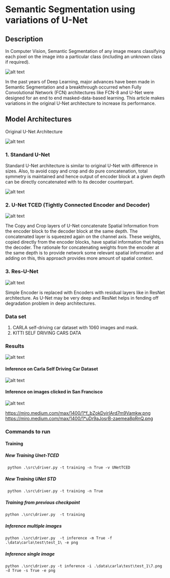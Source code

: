 # Semantic Segmentation using variations of U-Net

## Description

In Computer Vision, Semantic Segmentation of any image means classifying 
each pixel on the image into a particular class (including an unknown class if required).

![alt text](https://miro.medium.com/max/882/0*oG83yRbn1PqM2rTY.png)

In the past years of Deep Learning, major advances have been made in Semantic Segmentation 
and a breakthrough occurred when Fully Convolutional Network (FCN) architectures like 
FCN-8 and U-Net were designed for an end to end masked-data-based learning. 
This article makes variations in the original U-Net architecture to 
increase its performance.


## Model Architectures

Original U-Net Architecture 

![alt text](https://miro.medium.com/max/882/1*lvXoKMHoPJMKpKK7keZMEA.png)


### 1. Standard U-Net

Standard U-Net architecture is similar to original U-Net with difference in sizes. Also, to avoid copy and crop and do 
pure concatenation, total symmetry is maintained and hence output of encoder block at a given depth 
can be directly concatenated with to its decoder counterpart. 

![alt text](readme_images/Model2.jpg)


### 2. U-Net TCED (Tightly Connected Encoder and Decoder)

![alt text](https://miro.medium.com/max/882/1*DBDnhVHCMLqbkb0XEBxq5Q.png)

The Copy and Crop layers of U-Net concatenate Spatial Information from the encoder 
block to the decoder block at the same depth. The concatenated layer is squeezed again
on the channel axis. These weights, copied directly from the encoder blocks, 
have spatial information that helps the decoder. 
The rationale for concatenating weights from the encoder at the same depth is to provide
network some relevant spatial information and adding on this, this approach provides
more amount of spatial context.

### 3. Res-U-Net

![alt text](https://miro.medium.com/max/1242/1*giPzCHu7C1Gw2xQtaQr4xQ.png)

Simple Encoder is replaced with Encoders with residual layers like in 
ResNet architecture. 
As U-Net may be very deep and ResNet helps in fending off 
degradation problem in deep architectures.

### Data set 
1. CARLA self-driving car dataset with 1060 images and mask.
2. KITTI SELF DRIVING CARS DATA

### Results

![alt text](https://miro.medium.com/max/750/1*QDbK90Ar21mg5hYZvYzxzA.png)

#### Inference on Carla Self Driving Car Dataset

![alt text](https://miro.medium.com/max/1400/1*f_bZokDyirlArd7m9Vamkw.png)

#### Inference on images clicked in San Francisco
![alt text](https://miro.medium.com/max/1400/1*uDr9aJosrB-zaemea8pRnQ.png)

https://miro.medium.com/max/1400/1*f_bZokDyirlArd7m9Vamkw.png
https://miro.medium.com/max/1400/1*uDr9aJosrB-zaemea8pRnQ.png


### Commands to run

#### Training
##### New Training Unet-TCED
` python .\src\driver.py -t training -n True -v UNetTCED`

##### New Training UNet STD
` python .\src\driver.py -t training -n True`

##### Training from previous checkpoint
`python .\src\driver.py  -t training`

##### Inference multiple images
`python .\src\driver.py  -t inference -m True -f .\data\carla\test\test_1\ -e png`

##### Inference single image
`python .\src\driver.py -t inference -i .\data\carla\test\test_1\7.png -d True -s True -e png`









